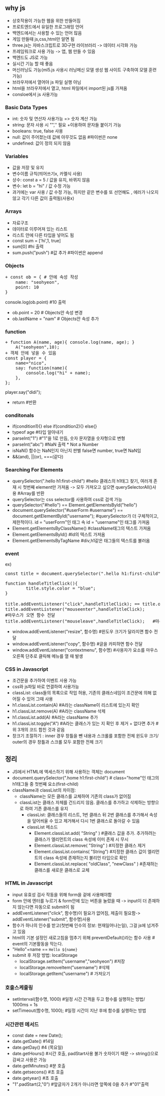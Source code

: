 ## why js
+ 상호작용이 가능한 웹을 위한 만들어짐
+ 프로트엔드에서 유일한 프로그래밍 언어
+ 백엔드에서는 사용할 수 있는 언어 많음
+ 게임 만들때 js,css,html만 알면 됨 
+ three.js는 자바스크립트로 3D구현 라이브러리 -> 데이터 시각화 가능
+ 프레임워크로 사용 가능 -> 앱, 웹 만들 수 있음
+ 백엔드도 JS로 가능
+ 실시간 기능 할 때 좋음
+ 머신러닝도 가능(ml5.js 사용시 러닝메신 모델 생성 웹 사이트 구축하여 모델 훈련 가능)
+ 브라우저에서 열어야 js 파일 실행 아님
+ html을 브라우저에서 열고, html 파일에서 import된 js를 가져옴
+ consloe에서 js 사용가능

### Basic Data Types
+ int: 숫자 및 연산자 사용가능 => 숫자 계산 가능
+ string: 문자 사용 시 "",'' 필요 +이용하여 문자들 붙이기 가능
+ booleans: true, false 사용
+ null: 값이 주어졌는데 값에 아무것도 없음 #파이썬은 none
+ undefined: 값이 정의 되지 않음

### Variables
+ 값을 저장 및 유지 
+ 변수이름 규칙(띄어쓰기x, 카멜식 사용)
+ 상수: const a = 5 / 값을 유지, 바뀌지 않음
+ 변수: let b = "hi" / 값 수정 가능
+ 과거에는 var 사용 /  값 수정 가능, 하지만 같은 변수를 또 선언해도 , 에러가 나오지 않고 각기 다른 값이 출력됨(사용x)


### Arrays
+ 자료구조
+ 데이터로 이루어져 있는 리스트
+ 리스트 안에 다른 타입을 넣어도 됨
+ const sum = ['hi',1, true]
+ sum[0] #hi 출력
+ sum.push("push") #값 추가 #파이썬은 append

### Objects
<pre>
+ const ob = { # 안에 속성 작성
    name: "seohyeon",
    point: 10
}  
</pre>
console.log(ob.point) #10 출력
+ ob.point = 20 # Objects안 속성 변경
+ ob.lastName = "nam" # Objects안 속성 추가


### function
<pre>
+ function A(name, age){ console.log(name, age); }  
    A("seohyeon",10);
+ 객체 안에 넣을 수 있음  
const player = {
    name="nico",  
    say: function(name){
        console.log("hi" + name);  
    },  
};  
</pre>
player.say("didi");  
+ return #반환

### conditonals
+ if(condition1){} else if(condition2){} else{}
+ typeof age #타입 알아내기
+ parseInt("1") #"1"을 1로 만듬, 숫자 문자열을 숫자형으로 변형
+ parseInt("abc") #NaN 출력 * Not a Number
+ isNaN() 함수는 NaN인지 아닌지 판별 false면 number, true면 NaN임
+ &&(and), ||(or), ===(같다)

###  Searching For Elements
+ querySelector(".hello h1:first-child") #hello 클래스의 h1태그 찾기, 여러개 존재 시 첫번째 element만 가져옴 -> 모두 가져오고 싶으면 querySelectorAll()사용 #Array를 반환 
+ querySelector는 css selector를 사용하여 css로 검색 가능
+ querySelector("#hello") == Element.getElementsById("hello")
+ document.querySelector("#userForm #username") == document.getElementById("username"); #querySelector가 더 구체적이고, 제한적이다. id = "userForm"인 태그 속  id = "username"인 태그를 가져옴
+ Element.getElementsByClassName() #className태그의 텍스트 가져옴
+ Element.getElementsById() #Id의 텍스트 가져옴
+ Element.getElementsByTagName #div,h1같은 태그들의 텍스트를 불러옴


### event
ex)
<pre>
const title = document.querySelector(".hello h1:first-child")  

function handleTitleClick(){    
        title.style.color = "blue";  
}      

title.addEventListener("click",handleTitleClick); == title.onClick = handleTitleClick;  #클릭하면 함수 전달
title.addEventListener("mouseenter",handleTitleClick);
#마우스가 오면 함수 전달    
title.addEventListener("mouseleave",handleTitleClick);   #마우스가 떠나면 함수 전달 
</pre>
+ window.addEventListener("resize", 함수명) #윈도우 크기가 달라지면 함수 전달
+ window.addEventListener("copy", 함수명) #글을 카피하면 함수 전달
+ window.addEventListener("contextmenu", 함수명) #사용자가 요소를 마우스오른쪽 단추로 클릭해 메뉴를 열 때 발생

### CSS in Javascript
+ 조건문을 추가하여 이벤트 사용 가능  
+ css와 js파일 바로 연결하여 사용가능
+ classList: class들의 목록으로 작업 허용, 기존의 클래스네임이 조건문에 의해 없어질 수 있어 그때 사용
+ h1.classList.contain(A) #A라는 className이 리스트에 있는지 확인
+ h1.classList.remove(A) #A라는 className 삭제
+ h1.classList.add(A) #A라는 className 추가
+ h1.classList.toggle("A") #A라는 클래스가 있는 지 확인 후 제거 + 없다면 추가 #위 3개의 코드 합친 것과 같음
+ 창크기 조절하기 : inner 경우 창틀을 뺀 내용과 스크롤를 포함한 전체 윈도우 크기/ outer의 경우 창틀과 스크롤 모두 포함한 전체 크기

## 정리
+ JS에서 HTML에 액세스하기 위해 사용하는 객체는 document
+ document.querySelector(".home h1:first-child") # class="home"인 태그의 h1태그들 중 첫번째 요소(first-child)
+ className과 classList의 차이점: 
    + className는 모든 클래스를 교체하여 기존의 class가 없어짐
    + classList는 클래스 자체를 건드리지 않음. 클래스를 추가하고 삭제하는 방향으로 하여 기존 클래스를 유지
        + classList: 클래스들의 리스트, 1번 클래스 뒤 2번 클래스를 추가해서 속성을 덮어씌울 수 있고 제거해서 다시 1번 클래스로 돌아갈 수 있음
        + classList 메소드
            + Element.classList.add( "String" ) #클래스 값을 추가. 추가하려는 클래스가 엘리먼트의 class 속성에 이미 존재 시 무시
            + Element.classList.remove( "String" ) #지정한 클래스 제거
            + Element.classList.contains( "String") #지정한 클래스 값이 엘리먼트의 class 속성에 존재하는지 불리언 타입으로 확인
            + Element.classList.replace( "oldClass", "newClass" ) #존재하는 클래스를 새로운 클래스로 교체

### HTML in Javascript
+ input 유효성 검사 작동을 위해 form을 겉에 사용해야함
+ form 안에 엔터를 누르기 & form안에 있는 버튼을 눌렀을 때 -> input이 더 존재하지 않는다면 자동으로 submit이 됨 
+ addEventListener("click", 함수명)이 필요가 없어짐, 제출이 필요함-> addEventListener("submit", 함수명)사용
+ 함수가 하나의 인수를 받고(첫번째 인수의 정보: 현재일어나는일), 그걸 js에 넘겨주고 있음
+ html의 기본 설정인 새로고침을 멈추기 위해 preventDefault()라는 함수 사용 # event의 기본활동을 막는다.
+ "Hello"+name == `Hello ${name}`
+ submit 후 저장 방법: localStorage
    + localStorage.setItem("username","seohyeon") #저장
    + localStorage.removeItem("username") #삭제
    + localStorage.getItem("username") # 가져오기
 

 ### 호출스케줄링
 + setInterval(함수명, 1000) #일정 시간 간격을 두고 함수를 실행하는 방법/ 1000ms = 1s
 + setTimeout(함수명, 1000); #일정 시간이 지난 후에 함수를 실행하는 방법

 ### 시간관련 메서드
 + const date = new Date();
 + date.getDate() #14일
 + date.getDay() #4 (목요일)
 + date.getHours() #시간 호출, padStart사용 불가 숫자이기 때문 -> string()으로 감싸고 사용은 가능
 + date.getMinutes() #분 호출
 + date.getsecons() #초 호출
 + date.getyear() #초 호출
 + "1".padStart(2,"0") #앞글자가 2개가 아니라면 앞쪽에 0을 추가 #"01"출력
 + 
